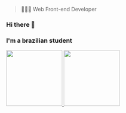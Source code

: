 > 👨🏻‍💻 Web Front-end Developer

### Hi there 👋
### I'm a brazilian student 


 <!-- GITHUB STATS -->
 <gitStats align="center" style="display: flex">
  <a href = "https://github.com/beolorges">
    <img height ="150em"src = "https://github-readme-stats.vercel.app/api?username=beolorges&show_icons=true&theme=dracula&hide=stars,issues" />
    <img height="150em" src="https://github-readme-stats.vercel.app/api/top-langs/?username=beolorges&show_icons=true&theme=dracula&hide=stars,issues" />
  </a>
 </gitStats>


  <!--![Snake animation](https://github.com/beolorges/beolorges/blob/output/github-contribution-grid-snake.svg)-->


<!--
**beolorges/beolorges** is a ✨ _special_ ✨ repository because its `README.md` (this file) appears on your GitHub profile.

Here are some ideas to get you started:

- 🔭 I’m currently working on ...
- 🌱 I’m currently learning ...
- 👯 I’m looking to collaborate on ...
- 🤔 I’m looking for help with ...
- 💬 Ask me about ...
- 📫 How to reach me: ...
- 😄 Pronouns: ...
- ⚡ Fun fact: ...
-->
